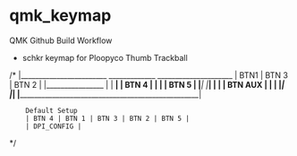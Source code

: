 # qmk_keymap
QMK Github Build Workflow

- schkr keymap for Ploopyco Thumb Trackball

/*
        |________________________ _____________ _____________________
        |            BTN1        |    BTN 3    |        BTN 2        |
        |________________        |             |       ______________|
        |    BTN 4      |        |             |       |    BTN 5    |
        |_______________|        |_____________|       |             |
        |    BTN AUX    |                              |             |
        |_______________|                              |_____________|
        |____________________________________________________________|

        Default Setup
        | BTN 4 | BTN 1 | BTN 3 | BTN 2 | BTN 5 |
        | DPI_CONFIG |
*/